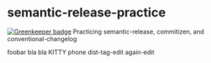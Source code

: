 # semantic-release-practice

[![Greenkeeper badge](https://badges.greenkeeper.io/faceyspacey/semantic-release-practice.svg)](https://greenkeeper.io/)
Practicing semantic-release, commitizen, and conventional-changelog

foobar
bla bla
KITTY
phone
dist-tag-edit
again-edit